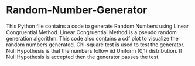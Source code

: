 # Random-Number-Generator
This Python file contains a code to generate Random Numbers using Linear Congruential Method. 
Linear Congruential Method is a pseudo random generation algorithm.
This code also contains a cdf plot to visualize the random numbers generated.
Chi-square test is used to test the generator. Null Hypothesis is that the numbers follow iid Uniform (0,1) distribution. If Null Hypothesis is accepted then the generator
passes the test.
